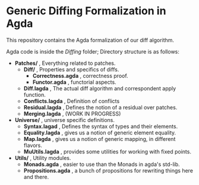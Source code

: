 Generic Diffing Formalization in Agda
=====================================

This repository contains the Agda formalization
of our diff algorithm.

Agda code is inside the *Diffing* folder; Directory structure is as follows:

* **Patches/** , Everything related to patches.
    * **Diff/** , Properties and specifics of diffs.
        * **Correctness.agda** , correctness proof.
        * **Functor.agda** , functorial aspects.
    * **Diff.lagda** , The actual diff algorithm and correspondent apply function.
    * **Conflicts.lagda** , Definition of conflicts
    * **Residual.lagda** , Defines the notion of a residual over patches.
    * **Merging.lagda** , (WORK IN PROGRESS)
* **Universe/** , universe specific definitions.
    * **Syntax.lagad** , Defines the syntax of types and their elements.
    * **Equality.lagda** , gives us a notion of generic element equality.
    * **Map.lagda** , gives us a notion of generic mapping, in different flavors.
    * **MuUtils.lagda** , provides some utilities for working with fixed points.
* **Utils/** , Utility modules.
    * **Monads.agda** , easier to use than the Monads in agda's std-lib.
    * **Propositions.agda** , a bunch of propositions for rewriting things here and there.
